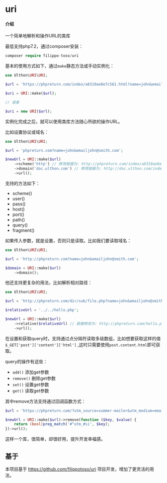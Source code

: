 # uri



#### 介绍
一个简单地解析和操作URL的类库


最低支持php7.2，通过composer安装：

```php
composer require filippo-toso/uri
```

基本的使用方式如下，通过`make`静态方法或手动实例化：

```php
use Ulthon\URI\URI;

$url = 'https://phpreturn.com/index/a6310ae8e7c561.html?name=john&emailjohn@smith.com#fragment';

$uri = URI::make($url);

// 或者

$uri = new URI($url);
```

实例化完成之后，就可以使用类库方法随心所欲的操作URL。

比如设置协议或域名：

```php
use Ulthon\URI\URI;

$url = 'phpreturn.com?name=john&emailjohn@smith.com';

$newUrl = URI::make($url)
    ->scheme('http') // 修改链接为: http://phpreturn.com/index/a6310ae8e7c561.html?name=john&emailjohn@smith.com
    ->domain('doc.ulthon.com') // 修改链接为: http://doc.ulthon.com/index/a6310ae8e7c561.html?name=john&emailjohn@smith.com
    ->url();  

```

支持的方法如下：

- scheme()
- user()
- pass()
- host()
- port()
- path()
- query()
- fragment()

如果传入参数，就是设置，否则只是读取。比如我们要读取域名：

```php
use Ulthon\URI\URI;

$url = 'http://phpreturn.com?name=john&emailjohn@smith.com';

$domain = URI::make($url)
    ->domain();
```

他还支持更复杂的用法，比如解析相对路径：

```php
use Ulthon\URI\URI;

$url = 'http://phpreturn.com/dir/sub/file.php?name=john&emailjohn@smith.com';

$relativeUrl = '../../hello.php';

$newUrl = URI::make($url)
    ->relative($relativeUrl) // 链接修改为: http://phpreturn.com/hello.php?name=john&emailjohn@smith.com
    ->url();
```

在设置和获取query时，支持通过点分隔符读取多级数组，比如想要获取这样的值`$_GET['post']['content']['html']` ,这时只需要使用`post.content.html`即可获取。

query的操作有这些：

- `add()` 添加get参数
- `remove()` 删除get参数
- `set()` 设置get参数
- `get()` 读取get参数

其中remove方法支持通过回调函数方式：

```php
$url = 'https://phpreturn.com/?utm_source=summer-mailer&utm_medium=email&utm_campaign=summer-sale';

$newUrl = URI::make($url)->remove(function ($key, $value) {
    return (bool)preg_match('#^utm_#si', $key);
})->url();
```

这样一个库，很简单，却很好用，提升开发幸福感。



## 基于

本项目基于 https://github.com/filippotoso/uri 项目开发，增加了更灵活的用法。

